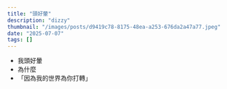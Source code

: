 ```yaml
---
title: "頭好暈"
description: "dizzy"
thumbnail: "/images/posts/d9419c78-8175-48ea-a253-676da2a47a77.jpeg"
date: "2025-07-07"
tags: []
---
```

- 我頭好暈
- 為什麼
- 「因為我的世界為你打轉」

